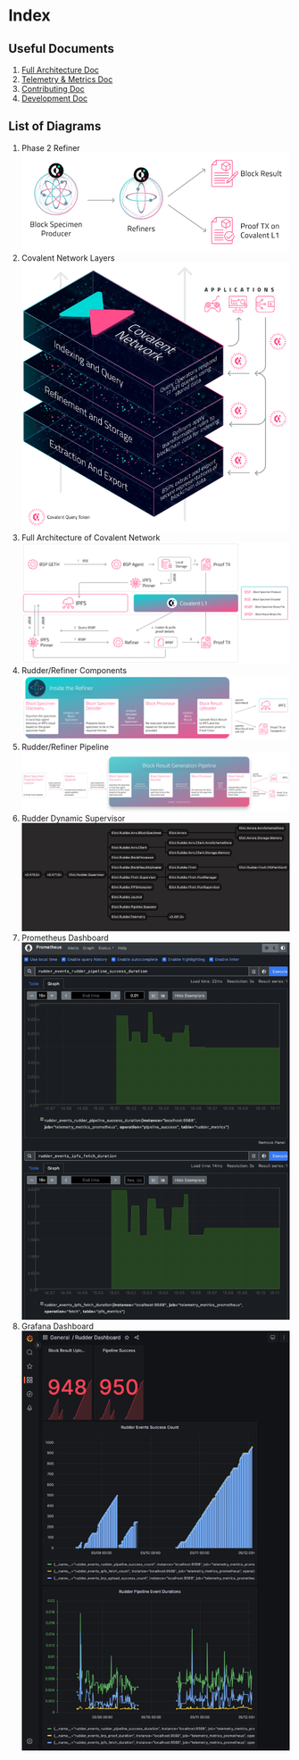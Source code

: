# Index

## Useful Documents

1. [Full Architecture Doc](./ARCH.md)
1. [Telemetry & Metrics Doc](./METRICS.md)
1. [Contributing Doc](./CONTRIBUTING.md)
1. [Development Doc](./DEVELOPMENT.md)

## List of Diagrams

1. Phase 2 Refiner![Phase 2 Refiner](./phase-2.png)
1. Covalent Network Layers![Covalent Network Layers](./network-layers.png)
1. Full Architecture of Covalent Network![Full Architecture of Covalent Network](./arch-white.png)
1. Rudder/Refiner Components![Rudder/Refiner Components](./components.png)
1. Rudder/Refiner Pipeline![Rudder/Refiner Pipeline](./pipeline-white.png)
1. Rudder Dynamic Supervisor![Rudder Dynamic Supervisor](./supervisor.png)
1. Prometheus Dashboard![Prometheus Dashboard](./prometheus.png)
1. Grafana Dashboard![Grafana Dashboard](./dashboard.png)
